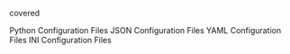 covered

Python Configuration Files
JSON Configuration Files
YAML Configuration Files
INI Configuration Files
<!-- XML Configuration Files -->
